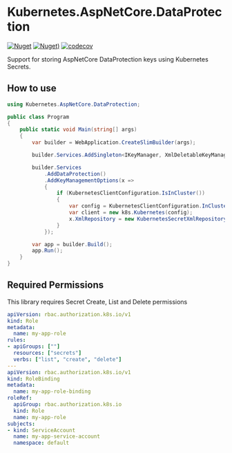 # Kubernetes.AspNetCore.DataProtection

[![Nuget](https://img.shields.io/nuget/vpre/Kubernetes.AspNetCore.DataProtection.svg?style=flat-square)](https://www.nuget.org/packages/Kubernetes.AspNetCore.DataProtection)
[![Nuget)](https://img.shields.io/nuget/dt/Kubernetes.AspNetCore.DataProtection.svg?style=flat-square)](https://www.nuget.org/packages/Kubernetes.AspNetCore.DataProtection)
[![codecov](https://codecov.io/gh/IvanJosipovic/Kubernetes.AspNetCore.DataProtection/branch/main/graph/badge.svg?token=EYFpBdUvgb)](https://codecov.io/gh/IvanJosipovic/Kubernetes.AspNetCore.DataProtection)

Support for storing AspNetCore DataProtection keys using Kubernetes Secrets. 

## How to use

```csharp
using Kubernetes.AspNetCore.DataProtection;

public class Program
{
    public static void Main(string[] args)
    {
        var builder = WebApplication.CreateSlimBuilder(args);

        builder.Services.AddSingleton<IKeyManager, XmlDeletableKeyManager>();

        builder.Services
            .AddDataProtection()
            .AddKeyManagementOptions(x =>
            {
                if (KubernetesClientConfiguration.IsInCluster())
                {
                    var config = KubernetesClientConfiguration.InClusterConfig();
                    var client = new k8s.Kubernetes(config);
                    x.XmlRepository = new KubernetesSecretXmlRepository(client, "default", "myapp");
                }
            });

        var app = builder.Build();
        app.Run();
    }
}
```

## Required Permissions
This library requires Secret Create, List and Delete permissions

```yaml
apiVersion: rbac.authorization.k8s.io/v1
kind: Role
metadata:
  name: my-app-role
rules:
- apiGroups: [""]
  resources: ["secrets"]
  verbs: ["list", "create", "delete"]
---
apiVersion: rbac.authorization.k8s.io/v1
kind: RoleBinding
metadata:
  name: my-app-role-binding
roleRef:
  apiGroup: rbac.authorization.k8s.io
  kind: Role
  name: my-app-role
subjects:
- kind: ServiceAccount
  name: my-app-service-account
  namespace: default
  ```
